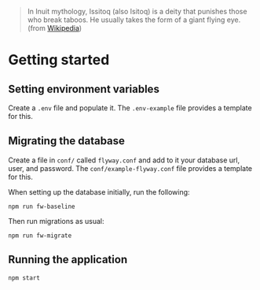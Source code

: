 
> In Inuit mythology, Issitoq (also Isitoq) is a deity that punishes those who break taboos. He usually takes the form of a giant flying eye. (from [Wikipedia](https://en.wikipedia.org/wiki/Issitoq))

# Getting started

## Setting environment variables
Create a `.env` file and populate it. The `.env-example` file provides a template for this.

## Migrating the database
Create a file in `conf/` called `flyway.conf` and add to it your database url, user, and password. The `conf/example-flyway.conf` file provides a template for this.

When setting up the database initially, run the following:
```
npm run fw-baseline
```
Then run migrations as usual:
```
npm run fw-migrate
```

## Running the application
```
npm start
```
